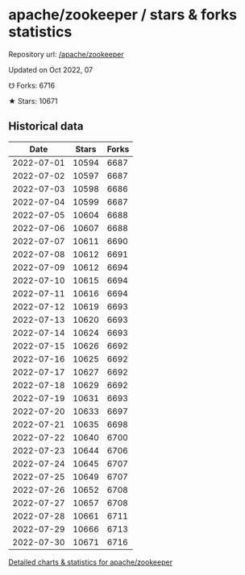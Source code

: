 # apache/zookeeper / stars & forks statistics

Repository url: [/apache/zookeeper](https://github.com/apache/zookeeper)

Updated on Oct 2022, 07

☋ Forks: 6716

★ Stars: 10671

## Historical data
| Date | Stars | Forks |
|------|-------|-------|
| 2022-07-01 | 10594 | 6687 | 
| 2022-07-02 | 10597 | 6687 | 
| 2022-07-03 | 10598 | 6686 | 
| 2022-07-04 | 10599 | 6687 | 
| 2022-07-05 | 10604 | 6688 | 
| 2022-07-06 | 10607 | 6688 | 
| 2022-07-07 | 10611 | 6690 | 
| 2022-07-08 | 10612 | 6691 | 
| 2022-07-09 | 10612 | 6694 | 
| 2022-07-10 | 10615 | 6694 | 
| 2022-07-11 | 10616 | 6694 | 
| 2022-07-12 | 10619 | 6693 | 
| 2022-07-13 | 10620 | 6693 | 
| 2022-07-14 | 10624 | 6693 | 
| 2022-07-15 | 10626 | 6692 | 
| 2022-07-16 | 10625 | 6692 | 
| 2022-07-17 | 10627 | 6692 | 
| 2022-07-18 | 10629 | 6692 | 
| 2022-07-19 | 10631 | 6693 | 
| 2022-07-20 | 10633 | 6697 | 
| 2022-07-21 | 10635 | 6698 | 
| 2022-07-22 | 10640 | 6700 | 
| 2022-07-23 | 10644 | 6706 | 
| 2022-07-24 | 10645 | 6707 | 
| 2022-07-25 | 10649 | 6707 | 
| 2022-07-26 | 10652 | 6708 | 
| 2022-07-27 | 10657 | 6708 | 
| 2022-07-28 | 10661 | 6711 | 
| 2022-07-29 | 10666 | 6713 | 
| 2022-07-30 | 10671 | 6716 | 


[Detailed charts & statistics for apache/zookeeper](https://reviewgithub.com/rep/apache/zookeeper)
